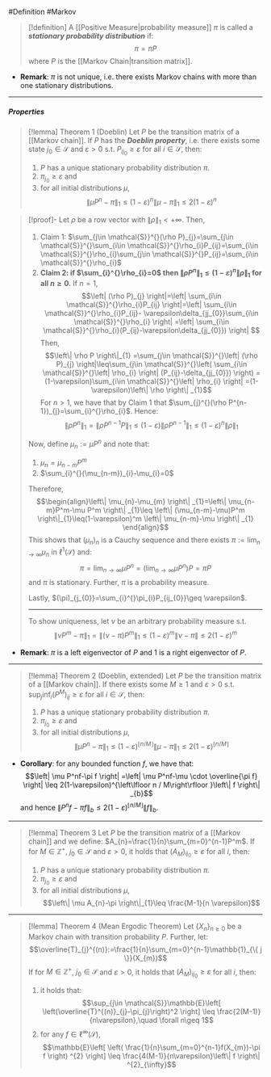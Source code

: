 #Definition #Markov 

> [!definition]
> A [[Positive Measure|probability measure]] $\pi$ is called a ***stationary probability distribution*** if: $$\pi=\pi P$$where $P$ is the [[Markov Chain|transition matrix]].
- **Remark**: $\pi$ is not unique, i.e. there exists Markov chains with more than one stationary distributions. 
---
##### Properties
> [!lemma] Theorem 1 (Doeblin)
> Let $P$ be the transition matrix of a [[Markov chain]]. If $P$ has the ***Doeblin property***, i.e.  there exists some state $j_{0}\in \mathcal{S}$ and $\varepsilon>0$ s.t. $P_{ij_{0}}\geq \varepsilon$ for all $i\in \mathcal{S}$, then: 
> 1. $P$ has a unique stationary probability distribution $\pi$.
> 2. $\pi_{j_{0}}\geq \varepsilon$ and
> 3. for all initial distributions $\mu$, $$\left\| \mu P^n-\pi \right\|_{1}\leq (1-\varepsilon)^n\left\| \mu-\pi \right\| _{1}\leq 2(1-\varepsilon)^n$$

> [!proof]-
> Let $\rho$ be a row vector with $\left\| \rho \right\|_{1}<+\infty$. Then, 
> 1. Claim 1: $\sum_{j\in \mathcal{S}}^{}(\rho P)_{j}=\sum_{j\in \mathcal{S}}^{}\sum_{i\in \mathcal{S}}^{}\rho_{i}P_{ij}=\sum_{i\in \mathcal{S}}^{}\rho_{i}\sum_{j\in \mathcal{S}}^{}P_{ij}=\sum_{i\in \mathcal{S}}^{}\rho_{i}$
> 2. **Claim 2: if $\sum_{i}^{}\rho_{i}=0$ then $\left\| \rho P^n \right\|_{1}\leq(1-\varepsilon)^n\left\| \rho \right\|_{1}$ for all $n\geq 0$.**
>    If $n=1$, $$\left| (\rho P)_{j} \right|=\left| \sum_{i\in \mathcal{S}}^{}\rho_{i}P_{ij} \right|=\left| \sum_{i\in \mathcal{S}}^{}\rho_{i}P_{ij}- \varepsilon\delta_{jj_{0}}\sum_{i\in \mathcal{S}}^{}\rho_{i} \right| =\left| \sum_{i\in \mathcal{S}}^{}\rho_{i}(P_{ij}-\varepsilon\delta_{jj_{0}}) \right|  $$Then, $$\left\| \rho P \right\|_{1} =\sum_{j\in \mathcal{S}}^{}\left| (\rho P)_{j} \right|\leq\sum_{j\in \mathcal{S}}^{}\left( \sum_{i\in \mathcal{S}}^{}\left| \rho_{i} \right| (P_{ij}-\delta_{jj_{0}}) \right) = (1-\varepsilon)\sum_{i\in \mathcal{S}}^{}\left| \rho_{i} \right| =(1-\varepsilon)\left\| \rho \right\| _{1}$$For $n>1$, we have that by Claim 1 that $\sum_{j}^{}(\rho P^{n-1})_{j}=\sum_{i}^{}\rho_{i}$. Hence: $$\left\| \rho P^n \right\| _{1}=\left\| \rho P^{n-1}P \right\|_{1}\leq(1-\varepsilon)\left\| \rho P^{n-1} \right\| _{1}\leq(1-\varepsilon)^n\left\| \rho \right\| _{1} $$
>  
>  Now, define $\mu_{n}:=\mu P^n$ and note that: 
>  1. $\mu_{n}=\mu_{n-m}P^m$
>  2. $\sum_{i}^{}(\mu_{n-m})_{i}-\mu_{i}=0$
>     
>    Therefore, $$\begin{align}\left\| \mu_{n}-\mu_{m} \right\| _{1}=\left\| \mu_{n-m}P^m-\mu P^m \right\| _{1}\leq \left\| (\mu_{n-m}-\mu)P^m \right\|_{1}\leq(1-\varepsilon)^m \left\| \mu_{n-m}-\mu \right\| _{1} \end{align}$$This shows that $(\mu_{n})_{n}$ is a Cauchy sequence and there exists $\pi:=\lim_{ n \to \infty }\mu_{n}$ in $\ell^1(\mathcal{S})$ and: $$\pi=\lim_{ n \to \infty } \mu P^n=(\lim_{ n \to \infty } \mu P^n)P=\pi P$$and $\pi$ is stationary. Further, $\pi$ is a probability measure. 
>    
>    Lastly, $(\pi)_{j_{0}}=\sum_{i}^{}\pi_{i}P_{ij_{0}}\geq \varepsilon$. 
> 
> ---
>  To show uniqueness, let $\nu$ be an arbitrary probability measure s.t. $$\left\| \nu P^m-\pi \right\| _{1}=\left\| (\nu-\pi)P^m \right\|_{1}\leq(1-\varepsilon)^m\|\nu-\pi\|\leq 2(1-\varepsilon)^m $$
- **Remark**: $\pi$ is a left eigenvector of $P$ and $1$ is a right eigenvector of $P$.
---
> [!lemma] Theorem 2 (Doeblin, extended)
> Let $P$ be the transition matrix of a [[Markov chain]]. If there exists some $M\geq 1$ and $\varepsilon>0$ s.t. $\sup_{j}\inf_{i} (P^M)_{ij}\geq \varepsilon$ for all $i\in \mathcal{S}$, then: 
> 1. $P$ has a unique stationary probability distribution $\pi$.
> 2. $\pi_{j_{0}}\geq \varepsilon$ and
> 3. for all initial distributions $\mu$, $$\left\| \mu P^n-\pi \right\|_{1}\leq (1-\varepsilon)^{\left\lfloor n/M\right\rfloor }\left\| \mu-\pi \right\| _{1}\leq 2(1-\varepsilon)^{\left\lfloor n/M\right\rfloor }$$
- **Corollary**: for any bounded function $f$, we have that: $$\left| \mu P^nf-\pi f \right| =\left| \mu P^nf-\mu \cdot \overline{\pi f} \right| \leq 2(1-\varepsilon)^{\left\lfloor n / M\right\rfloor }\left\| f \right\| _{b}$$and hence $\left\| P^nf-\pi f \right\|_{b}\leq 2(1-\varepsilon)^{\left\lfloor n / M\right\rfloor }\left\| f \right\| _{b}$.
---
> [!lemma] Theorem 3
> Let $P$ be the transition matrix of a [[Markov chain]] and we define: $A_{n}=\frac{1}{n}\sum_{m=0}^{n-1}P^m$. If for $M\in \mathbb{Z}^+$, $j_{0}\in\mathcal{S}$ and $\varepsilon>0$, it holds that $(A_{M})_{ij_{0}}\geq \varepsilon$ for all $i$, then: 
> 1. $P$ has a unique stationary probability distribution $\pi$.
> 2. $\pi_{j_{0}}\geq \varepsilon$ and
> 3. for all initial distributions $\mu$, $$\left\| \mu A_{n}-\pi \right\|_{1}\leq \frac{M-1}{n \varepsilon}$$
---
> [!lemma] Theorem 4 (Mean Ergodic Theorem)
> Let $\{ X_{n} \}_{n\geq 0}$ be a Markov chain with transition probability $P$. Further, let: $$\overline{T}_{j}^{(n)}:=\frac{1}{n}\sum_{m=0}^{n-1}\mathbb{1}_{\{ j \}}(X_{m})$$If for $M\in \mathbb{Z}^+$, $j_{0}\in\mathcal{S}$ and $\varepsilon>0$, it holds that $(A_{M})_{ij_{0}}\geq \varepsilon$ for all $i$, then: 
> 1. it holds that:$$\sup_{j\in \mathcal{S}}\mathbb{E}\left[ \left(\overline{T}^{(n)}_{j}-\pi_{j}\right)^2 \right] \leq \frac{2(M-1)}{n\varepsilon},\quad \forall n\geq 1$$
> 2. for any $f\in \ell^\infty(\mathcal{S})$, $$\mathbb{E}\left[ \left( \frac{1}{n}\sum_{m=0}^{n-1}f(X_{m})-\pi f \right) ^{2} \right] \leq \frac{4(M-1)}{n\varepsilon}\left\| f \right\| ^{2}_{\infty}$$